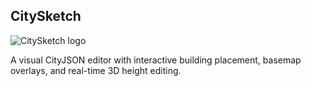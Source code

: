 ## CitySketch

![CitySketch logo](./citysketch_logo.png)

A visual CityJSON editor with interactive building placement, 
basemap overlays, and real-time 3D height editing.